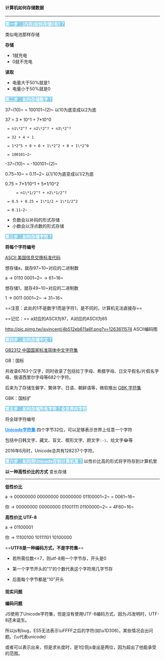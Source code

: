 #### 计算机如何存储数据

***

<span style="background-color:skyblue;font-weight:700;color:white;">第一步：(内存)如何存储0和1？</span>

类似电池那样存储

**存储**

- 1就充电
- 0就不充电

**读取**

- 电量大于50%就是1
- 电量小于50%就是0

<span style="background-color:skyblue;font-weight:700;color:white;">第二步：如何存储数字？</span>

37~(10)~ = 100101~(2)~      以10为底变成以2为底

37 = 3 * 10^1 + 7*10^0

     = n1\*2^? + n2\*2^? + n3\*2^?

     = 32 + 4 + 1

     = 1*2^5 + 0 + 0 + 1\*2^2 + 0 + 1\*2^0

     = 100101~2~

-37~(10)~ = -100101~(2)~

0.75~10~ = 0.11~2~     以1/10为底变成以1/2为底

0.75 = 7\*1/10^1 + 5*1/10^2

         = n1\*1/2^? + n2\*1/2^?

	 = 0.5 + 0.25 = 1\*1/2 + 1\*1/2^2

	 = 0.11~2~

- 负数会以补码的形式存储
- 小数会以浮点数的形式存储



<span style="background-color:skyblue;font-weight:700;color:white;">第三步：如何存储字符？</span>

**将每个字符编号**

<u>ASCII 美国信息交换标准代码</u>

想存储a，就存97~10~对应的二进制数

a -> 0110 0001~2~ -> 61~16~

想存储1，就存49~10~对应的二进制数

1 -> 0011 0001~2~ -> 31~16~

==注意：此处的1不是数字1而是字符1，是不同的，计算机无法直接存==

==记忆：== a对应的ASCII为97，A对应的ASCII为65

http://pic.pimg.tw/isvincent/4b512eb611a6f.png?v=1263611574 ASCII编码图

<span style="background-color:skyblue;font-weight:700;color:white;">第四步：如何存储中文？</span>

<u>GB2312 中国国家标准简体中文字符集</u>

GB：国标

共收录6763个汉字，同时收录了包括拉丁字母、希腊字母、日文平假名/片假名字母、俄语西里尔字母等682个字符。

后来为了存储生僻字、繁体字、日语、朝鲜语等，微软推出 <u>GBK 字符集</u>

GBK：国标扩



<span style="background-color:skyblue;font-weight:700;color:white;">第五步：如何存储所有字符？全世界的字符</span>

将全球字符编号

<font style="color:dodgerblue;font-weight:bold;"><u>Unicode字符集</u></font> 四个字节32位，可以足够表示世界上任意一个字符

包括中日韩文字、藏文、盲文、楔形文字、颜文字`:-)`、绘文字:joy:等

2016年6月时，Unicode总共有128237个字符。



<span style="background-color:skyblue;font-weight:700;color:white;">第六步：如何将Unicode存到计算机里？</span> 以性价比高的形式将字符存到计算机里

**以一种高性价比的方式**  变长存储

***

**低性价比**

a -> 00000000 00000000 00000000 01100001~2~  =  0061~16~

你 -> 00000000 00000000 01001111 01100000~2~ = 4F60~16~

**高性价比 UTF-8**

a -> 01100001

你 -> 11100100 10111101 10100000



==**UTF8是一种编码方式，不是字符集**==

- 若所需位数<=7，则utf-8用一个字节存，开头是0

- 第一个字节开头的"1"的个数代表这个字符用几字节存

- 后面每个字节都是"10"开头



#### 现实问题

**编码问题**

JS使用了Unicode字符集，但是没有使用UTF-8编码方式，因为JS发明时，UTF-8还未诞生。

所以js有bug，ES5无法表示\uFFFF之后的字符(如\u1D306)，某些情况会出问题。(\u代表unicode)

或者可以表示出来，但是求长度时，是1位但js查出是两位，因为超出了他能承受的范围。